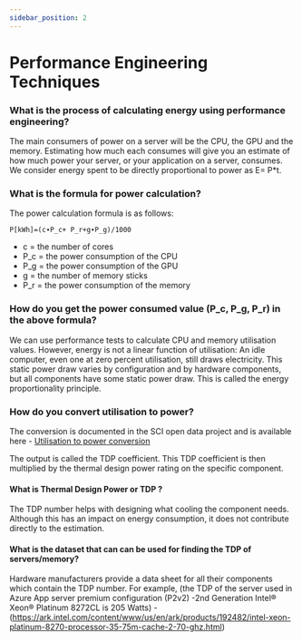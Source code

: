 ```yaml
---
sidebar_position: 2
---
```



# Performance Engineering Techniques

### What is the process of calculating energy using performance engineering?​

The main consumers of power on a server will be the CPU, the GPU and the memory. Estimating how much each consumes will give you an estimate of how much power your server, or your application on a server, consumes. We consider energy spent to be directly proportional to power as E= P*t.


### What is the formula for power calculation?​

The power calculation formula is as follows:

`P[kWh]=(c∙P_c+ P_r+g∙P_g)/1000`

- c = the number of cores 
- P_c = the power consumption of the CPU
- P_g = the power consumption of the GPU
- g = the number of memory sticks 
- P_r = the power consumption of the memory


### How do you get the power consumed value (P_c, P_g, P_r) in the above formula?

We can use performance tests to calculate CPU and memory utilisation values. However, energy is not a linear function of utilisation: An idle computer, even one at zero percent utilisation, still draws electricity. This static power draw varies by configuration and by hardware components, but all components have some static power draw. This is called the energy proportionality principle.

### How do you convert utilisation to power?​

The conversion is documented in the SCI open data project and is available here - [Utilisation to power conversion](https://docs.google.com/spreadsheets/d/1Viv94rMKH-fJrfD9Nn9_qkiAg1PDfIfJUAHRX9slG7A/edit#gid=526989613)

The output is called the TDP coefficient. This TDP coefficient is then multiplied by the thermal design power rating on the specific component.

#### What is Thermal Design Power or TDP ?

The TDP number helps with designing what cooling the component needs. Although this has an impact on energy consumption, it does not contribute directly to the estimation. 

#### What is the dataset that can can be used for finding the TDP of servers/memory?​

Hardware manufacturers provide a data sheet for all their components which contain the TDP number. For example, (the TDP of the server used in Azure App server premium configuration (P2v2) -2nd Generation Intel® Xeon® Platinum 8272CL is 205 Watts) - (https://ark.intel.com/content/www/us/en/ark/products/192482/intel-xeon-platinum-8270-processor-35-75m-cache-2-70-ghz.html)

